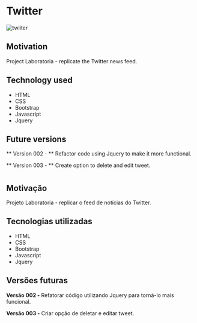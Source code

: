 # Twitter
![twiiter](https://user-images.githubusercontent.com/27375075/47262308-bc6c7f00-d4bb-11e8-80ed-5b55acdafcbc.PNG)
## Motivation
Project Laboratoria - replicate the Twitter news feed.

## Technology used
* HTML
* CSS
* Bootstrap
* Javascript
* Jquery

## Future versions
** Version 002 - ** Refactor code using Jquery to make it more functional.

** Version 003 - ** Create option to delete and edit tweet.

#

## Motivação
Projeto Laboratoria - replicar o feed de notícias do Twitter.

## Tecnologias utilizadas
* HTML
* CSS
* Bootstrap
* Javascript
* Jquery


## Versões futuras
**Versão 002 -** Refatorar código utilizando Jquery para torná-lo mais funcional.

**Versão 003 -** Criar opção de deletar e editar tweet.

